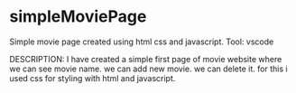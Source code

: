 # simpleMoviePage
Simple movie page created using html css and javascript.
Tool: vscode

DESCRIPTION: I have created a simple first page of movie website where we can see movie name. we can add new movie. we can delete it.
             for this  i used css for styling with html and javascript.

